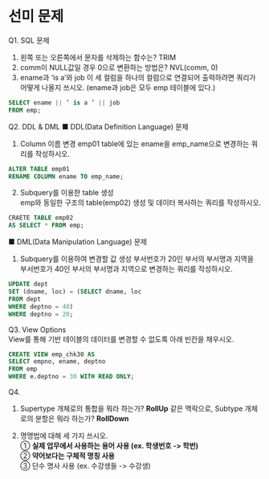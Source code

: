 # 선미 문제  
  
Q1. SQL 문제  
1) 왼쪽 또는 오른쪽에서 문자를 삭제하는 함수는? TRIM  
2) comm이 NULL값일 경우 0으로 변환하는 방법은? NVL(comm, 0)  
3) ename과 ‘is a’와 job 이 세 컬럼을 하나의 컬럼으로 연결되어 출력하려면
쿼리가 어떻게 나올지 쓰시오. (ename과 job은 모두 emp 테이블에 있다.)  
```sql
SELECT ename || ‘ is a ’ || job
FROM emp;
```    
  
Q2. DDL & DML
■ DDL(Data Definition Language) 문제
1) Column 이름 변경
emp01 table에 있는 ename을 emp_name으로 변경하는 쿼리를 작성하시오.  
```sql
ALTER TABLE emp01
RENAME COLUMN ename TO emp_name;
```
  
2) Subquery를 이용한 table 생성  
emp와 동일한 구조의 table(emp02) 생성 및 데이터 복사하는 쿼리를 작성하시오.  
```sql
CRAETE TABLE emp02
AS SELECT * FROM emp;
```
  
■ DML(Data Manipulation Language) 문제  
1) Subquery를 이용하여 변경할 값 생성 
부서번호가 20인 부서의 부서명과 지역을 부서번호가 40인 부서의 부서명과 지역으로 변경하는 쿼리를 작성하시오.  
```sql
UPDATE dept
SET (dname, loc) = (SELECT dname, loc
FROM dept
WHERE deptno = 40)
WHERE deptno = 20;
```
  
Q3. View Options  
View를 통해 기반 테이블의 데이터를 변경할 수 없도록 아래 빈칸을 채우시오.  
```sql
CREATE VIEW emp_chk30 AS
SELECT empno, ename, deptno
FROM emp
WHERE e.deptno = 30 WITH READ ONLY;
``` 
  
Q4.  
1) Supertype 개체로의 통합을 뭐라 하는가? **RollUp**
같은 맥락으로, Subtype 개체로의 분할은 뭐라 하는가? **RollDown**
  
2) 명명법에 대해 세 가지 쓰시오.  
① **실제 업무에서 사용하는 용어 사용 (ex. 학생번호 -> 학번)**  
② **약어보다는 구체적 명칭 사용**  
③ 단수 명사 사용 (ex. 수강생들 -> 수강생)
